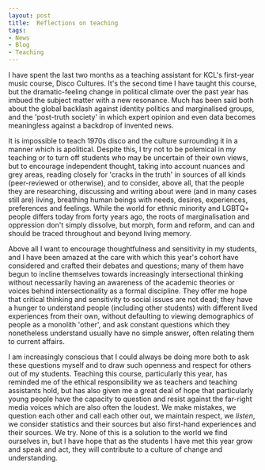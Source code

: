 ```yaml
---
layout: post
title:  Reflections on teaching
tags:
- News
- Blog
- Teaching
---
```


I have spent the last two months as a teaching assistant for KCL's first-year music course, Disco Cultures. It's the second time I have taught this course, but the dramatic-feeling change in political climate over the past year has imbued the subject matter with a new resonance. Much has been said both about the global backlash against identity politics and marginalised groups, and the 'post-truth society' in which expert opinion and even data becomes meaningless against a backdrop of invented news.

It is impossible to teach 1970s disco and the culture surrounding it in a manner which is apolitical. Despite this, I try not to be polemical in my teaching or to turn off students who may be uncertain of their own views, but to encourage independent thought, taking into account nuances and grey areas, reading closely for 'cracks in the truth' in sources of all kinds (peer-reviewed or otherwise), and to consider, above all, that the people they are researching, discussing and writing about were (and in many cases still are) living, breathing human beings with needs, desires, experiences, preferences and feelings. While the world for ethnic minority and LGBTQ+ people differs today from forty years ago, the roots of marginalisation and oppression don't simply dissolve, but morph, form and reform, and can and should be traced throughout and beyond living memory. 

Above all I want to encourage thoughtfulness and sensitivity in my students, and I have been amazed at the care with which this year's cohort have considered and crafted their debates and questions; many of them have begun to incline themselves towards increasingly intersectional thinking without necessarily having an awareness of the academic theories or voices behind intersectionality as a formal discipline. They offer me hope that critical thinking and sensitivity to social issues are not dead; they have a hunger to understand people (including other students) with different lived experiences from their own, without defaulting to viewing demographics of people as a monolith 'other', and ask constant questions which they nonetheless understand usually have no simple answer, often relating them to current affairs. 

I am increasingly conscious that I could always be doing more both to ask these questions myself and to draw such openness and respect for others out of my students. Teaching this course, particularly this year, has reminded me of the ethical responsibility we as teachers and teaching assistants hold, but has also given me a great deal of hope that particularly young people have the capacity to question and resist against the far-right media voices which are also often the loudest. We make mistakes, we question each other and call each other out, we maintain respect, we *listen*, we consider statistics and their sources but also first-hand experiences and their sources. We try. None of this is a solution to the world we find ourselves in, but I have hope that as the students I have met this year grow and speak and act, they will contribute to a culture of change and understanding. 